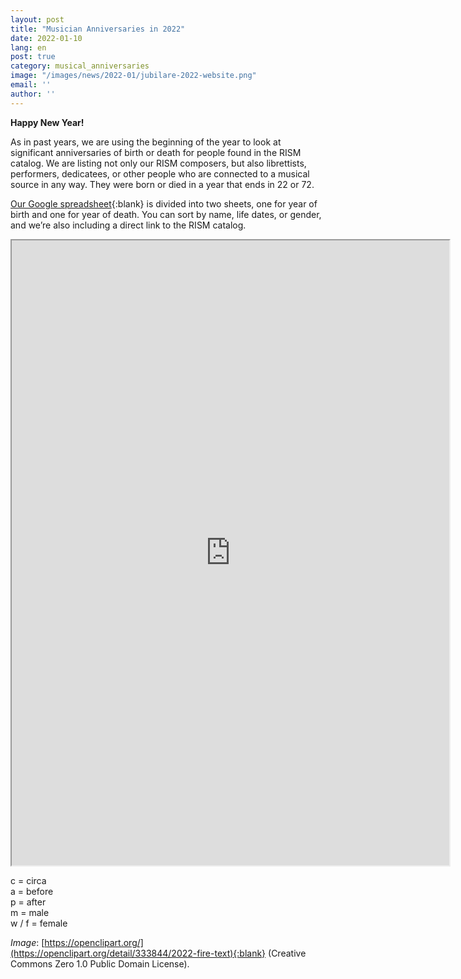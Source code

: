 ```yaml
---
layout: post
title: "Musician Anniversaries in 2022"
date: 2022-01-10
lang: en
post: true
category: musical_anniversaries
image: "/images/news/2022-01/jubilare-2022-website.png"
email: ''
author: ''
---
```


**Happy New Year!**  

As in past years, we are using the beginning of the year to look at significant anniversaries of birth or death for people found in the RISM catalog. We are listing not only our RISM composers, but also librettists, performers, dedicatees, or other people who are connected to a musical source in any way. They were born or died in a year that ends in 22 or 72.  

[Our Google spreadsheet](https://docs.google.com/spreadsheets/d/1bvZPKofW2ynSZOm4tBBNx-5zky7A7qhkv_dIgwkYtZQ/edit#gid=0){:blank} is divided into two sheets, one for year of birth and one for year of death. You can sort by name, life dates, or gender, and we’re also including a direct link to the RISM catalog.  

<iframe src="https://docs.google.com/spreadsheets/d/e/2PACX-1vSJqw70UQolTO4WISo2Eqjh14BlGxtSyPf3mLBB5Jk6_leKwmRxxRMEeiQnMyFhmFK_SCS1SZsPC_AD/pubhtml?widget=true&amp;headers=false" width="700" height="1000"></iframe>  

c = circa  
a = before  
p = after  
m = male  
w / f = female  

_Image_: [https://openclipart.org/](https://openclipart.org/detail/333844/2022-fire-text){:blank} (Creative Commons Zero 1.0 Public Domain License).
